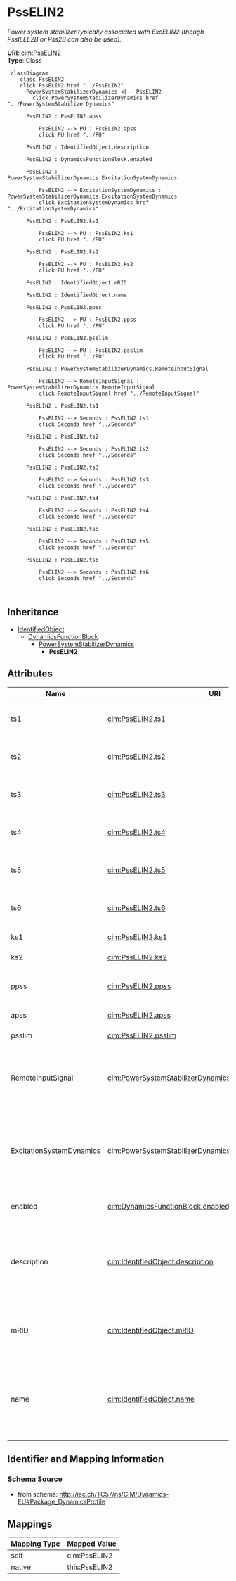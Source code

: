 # PssELIN2


_Power system stabilizer typically associated with ExcELIN2 (though PssIEEE2B or Pss2B can also be used)._





**URI**: [cim:PssELIN2](http://iec.ch/TC57/CIM100#PssELIN2)<br />
**Type**: Class




```mermaid
 classDiagram
    class PssELIN2
    click PssELIN2 href "../PssELIN2"
      PowerSystemStabilizerDynamics <|-- PssELIN2
        click PowerSystemStabilizerDynamics href "../PowerSystemStabilizerDynamics"
      
      PssELIN2 : PssELIN2.apss
        
          PssELIN2 --> PU : PssELIN2.apss
          click PU href "../PU"
        
      PssELIN2 : IdentifiedObject.description
        
      PssELIN2 : DynamicsFunctionBlock.enabled
        
      PssELIN2 : PowerSystemStabilizerDynamics.ExcitationSystemDynamics
        
          PssELIN2 --> ExcitationSystemDynamics : PowerSystemStabilizerDynamics.ExcitationSystemDynamics
          click ExcitationSystemDynamics href "../ExcitationSystemDynamics"
        
      PssELIN2 : PssELIN2.ks1
        
          PssELIN2 --> PU : PssELIN2.ks1
          click PU href "../PU"
        
      PssELIN2 : PssELIN2.ks2
        
          PssELIN2 --> PU : PssELIN2.ks2
          click PU href "../PU"
        
      PssELIN2 : IdentifiedObject.mRID
        
      PssELIN2 : IdentifiedObject.name
        
      PssELIN2 : PssELIN2.ppss
        
          PssELIN2 --> PU : PssELIN2.ppss
          click PU href "../PU"
        
      PssELIN2 : PssELIN2.psslim
        
          PssELIN2 --> PU : PssELIN2.psslim
          click PU href "../PU"
        
      PssELIN2 : PowerSystemStabilizerDynamics.RemoteInputSignal
        
          PssELIN2 --> RemoteInputSignal : PowerSystemStabilizerDynamics.RemoteInputSignal
          click RemoteInputSignal href "../RemoteInputSignal"
        
      PssELIN2 : PssELIN2.ts1
        
          PssELIN2 --> Seconds : PssELIN2.ts1
          click Seconds href "../Seconds"
        
      PssELIN2 : PssELIN2.ts2
        
          PssELIN2 --> Seconds : PssELIN2.ts2
          click Seconds href "../Seconds"
        
      PssELIN2 : PssELIN2.ts3
        
          PssELIN2 --> Seconds : PssELIN2.ts3
          click Seconds href "../Seconds"
        
      PssELIN2 : PssELIN2.ts4
        
          PssELIN2 --> Seconds : PssELIN2.ts4
          click Seconds href "../Seconds"
        
      PssELIN2 : PssELIN2.ts5
        
          PssELIN2 --> Seconds : PssELIN2.ts5
          click Seconds href "../Seconds"
        
      PssELIN2 : PssELIN2.ts6
        
          PssELIN2 --> Seconds : PssELIN2.ts6
          click Seconds href "../Seconds"
        
      
```





## Inheritance
* [IdentifiedObject](IdentifiedObject.md)
    * [DynamicsFunctionBlock](DynamicsFunctionBlock.md)
        * [PowerSystemStabilizerDynamics](PowerSystemStabilizerDynamics.md)
            * **PssELIN2**



## Attributes


| Name | URI | Cardinality and Range | Description | Inheritance |
| ---  | --- | --- | --- | --- |
| ts1 | [cim:PssELIN2.ts1](http://iec.ch/TC57/CIM100#PssELIN2.ts1) | 1 <br />  [Seconds](Seconds.md)  | Time constant (<i>Ts1</i>) (&gt;= 0) | direct |
| ts2 | [cim:PssELIN2.ts2](http://iec.ch/TC57/CIM100#PssELIN2.ts2) | 1 <br />  [Seconds](Seconds.md)  | Time constant (<i>Ts2</i>) (&gt;= 0) | direct |
| ts3 | [cim:PssELIN2.ts3](http://iec.ch/TC57/CIM100#PssELIN2.ts3) | 1 <br />  [Seconds](Seconds.md)  | Time constant (<i>Ts3</i>) (&gt;= 0) | direct |
| ts4 | [cim:PssELIN2.ts4](http://iec.ch/TC57/CIM100#PssELIN2.ts4) | 1 <br />  [Seconds](Seconds.md)  | Time constant (<i>Ts4</i>) (&gt;= 0) | direct |
| ts5 | [cim:PssELIN2.ts5](http://iec.ch/TC57/CIM100#PssELIN2.ts5) | 1 <br />  [Seconds](Seconds.md)  | Time constant (<i>Ts5</i>) (&gt;= 0) | direct |
| ts6 | [cim:PssELIN2.ts6](http://iec.ch/TC57/CIM100#PssELIN2.ts6) | 1 <br />  [Seconds](Seconds.md)  | Time constant (<i>Ts6</i>) (&gt;= 0) | direct |
| ks1 | [cim:PssELIN2.ks1](http://iec.ch/TC57/CIM100#PssELIN2.ks1) | 1 <br />  [PU](PU.md)  | Gain (<i>Ks1</i>) | direct |
| ks2 | [cim:PssELIN2.ks2](http://iec.ch/TC57/CIM100#PssELIN2.ks2) | 1 <br />  [PU](PU.md)  | Gain (<i>Ks2</i>) | direct |
| ppss | [cim:PssELIN2.ppss](http://iec.ch/TC57/CIM100#PssELIN2.ppss) | 1 <br />  [PU](PU.md)  | Coefficient (<i>p_PSS</i>) (&gt;= 0 and &lt;= 4) | direct |
| apss | [cim:PssELIN2.apss](http://iec.ch/TC57/CIM100#PssELIN2.apss) | 1 <br />  [PU](PU.md)  | Coefficient (<i>a_PSS</i>) | direct |
| psslim | [cim:PssELIN2.psslim](http://iec.ch/TC57/CIM100#PssELIN2.psslim) | 1 <br />  [PU](PU.md)  | PSS limiter (<i>psslim</i>) | direct |
| RemoteInputSignal | [cim:PowerSystemStabilizerDynamics.RemoteInputSignal](http://iec.ch/TC57/CIM100#PowerSystemStabilizerDynamics.RemoteInputSignal) | * <br />  [RemoteInputSignal](RemoteInputSignal.md)  | Remote input signal used by this power system stabilizer model | [PowerSystemStabilizerDynamics](PowerSystemStabilizerDynamics.md) |
| ExcitationSystemDynamics | [cim:PowerSystemStabilizerDynamics.ExcitationSystemDynamics](http://iec.ch/TC57/CIM100#PowerSystemStabilizerDynamics.ExcitationSystemDynamics) | 1 <br />  [ExcitationSystemDynamics](ExcitationSystemDynamics.md)  | Excitation system model with which this power system stabilizer model is asso... | [PowerSystemStabilizerDynamics](PowerSystemStabilizerDynamics.md) |
| enabled | [cim:DynamicsFunctionBlock.enabled](http://iec.ch/TC57/CIM100#DynamicsFunctionBlock.enabled) | 1 <br />  boolean  | Function block used indicator | [DynamicsFunctionBlock](DynamicsFunctionBlock.md) |
| description | [cim:IdentifiedObject.description](http://iec.ch/TC57/CIM100#IdentifiedObject.description) | 0..1 <br />  string  | The description is a free human readable text describing or naming the object | [IdentifiedObject](IdentifiedObject.md) |
| mRID | [cim:IdentifiedObject.mRID](http://iec.ch/TC57/CIM100#IdentifiedObject.mRID) | 1 <br />  string  | Master resource identifier issued by a model authority | [IdentifiedObject](IdentifiedObject.md) |
| name | [cim:IdentifiedObject.name](http://iec.ch/TC57/CIM100#IdentifiedObject.name) | 0..1 <br />  string  | The name is any free human readable and possibly non unique text naming the o... | [IdentifiedObject](IdentifiedObject.md) |









## Identifier and Mapping Information







### Schema Source


* from schema: http://iec.ch/TC57/ns/CIM/Dynamics-EU#Package_DynamicsProfile





## Mappings

| Mapping Type | Mapped Value |
| ---  | ---  |
| self | cim:PssELIN2 |
| native | this:PssELIN2 |




